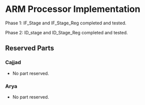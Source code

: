 # ARM Processor Implementation
Phase 1: IF_Stage and IF_Stage_Reg completed and tested.

Phase 2: ID_stage and ID_Stage_Reg completed and tested.

## Reserved Parts
  ### Cajjad
  * No part reserved.
  ### Arya
  * No part reserved.
